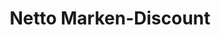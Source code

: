 ---
title: "Netto Marken-Discount"
url: /hamburg/netto-marken-discount-haldesdorfer-strasse/
shop: Supermarkt
---